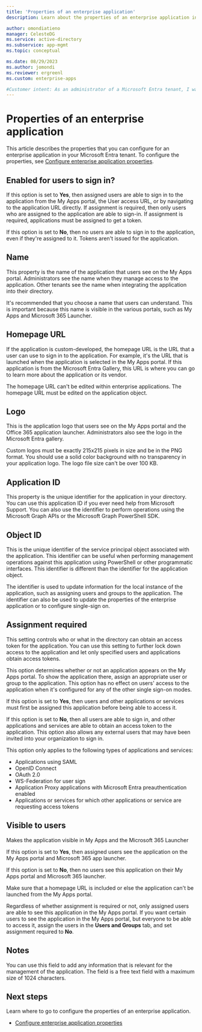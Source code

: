 ```yaml
---
title: 'Properties of an enterprise application'
description: Learn about the properties of an enterprise application in Microsoft Entra ID.

author: omondiatieno
manager: CelesteDG
ms.service: active-directory
ms.subservice: app-mgmt
ms.topic: conceptual

ms.date: 08/29/2023
ms.author: jomondi
ms.reviewer: ergreenl
ms.custom: enterprise-apps

#Customer intent: As an administrator of a Microsoft Entra tenant, I want to learn more about the properties of an enterprise application that I can configure.
---
```


# Properties of an enterprise application

This article describes the properties that you can configure for an enterprise application in your Microsoft Entra tenant. To configure the properties, see [Configure enterprise application properties](add-application-portal-configure.md).

## Enabled for users to sign in?

If this option is set to **Yes**, then assigned users are able to sign in to the application from the My Apps portal, the User access URL, or by navigating to the application URL directly. If assignment is required, then only users who are assigned to the application are able to sign-in. If assignment is required, applications must be assigned to get a token.

If this option is set to **No**, then no users are able to sign in to the application, even if they're assigned to it. Tokens aren't issued for the application.  

## Name

This property is the name of the application that users see on the My Apps portal. Administrators see the name when they manage access to the application. Other tenants see the name when integrating the application into their directory.

It's recommended that you choose a name that users can understand. This is important because this name is visible in the various portals, such as My Apps and Microsoft 365 Launcher.

## Homepage URL

If the application is custom-developed, the homepage URL is the URL that a user can use to sign in to the application. For example, it's the URL that is launched when the application is selected in the My Apps portal. If this application is from the Microsoft Entra Gallery, this URL is where you can go to learn more about the application or its vendor.

The homepage URL can't be edited within enterprise applications. The homepage URL must be edited on the application object.

## Logo

This is the application logo that users see on the My Apps portal and the Office 365 application launcher. Administrators also see the logo in the Microsoft Entra gallery.

Custom logos must be exactly 215x215 pixels in size and be in the PNG format. You should use a solid color background with no transparency in your application logo. The logo file size can't be over 100 KB.

## Application ID

This property is the unique identifier for the application in your directory. You can use this application ID if you ever need help from Microsoft Support. You can also use the identifier to perform operations using the Microsoft Graph APIs or the Microsoft Graph PowerShell SDK.

## Object ID

This is the unique identifier of the service principal object associated with the application. This identifier can be useful when performing management operations against this application using PowerShell or other programmatic interfaces. This identifier is different than the identifier for the application object.

The identifier is used to update information for the local instance of the application, such as assigning users and groups to the application. The identifier can also be used to update the properties of the enterprise application or to configure single-sign on.

## Assignment required

This setting controls who or what in the directory can obtain an access token for the application. You can use this setting to further lock down access to the application and let only specified users and applications obtain access tokens.

This option determines whether or not an application appears on the My Apps portal. To show the application there, assign an appropriate user or group to the application. This option has no effect on users' access to the application when it's configured for any of the other single sign-on modes.

If this option is set to **Yes**, then users and other applications or services must first be assigned this application before being able to access it.

If this option is set to **No**, then all users are able to sign in, and other applications and services are able to obtain an access token to the application. This option also allows any external users that may have been invited into your organization to sign in.

This option only applies to the following types of applications and services:

- Applications using SAML
- OpenID Connect
- OAuth 2.0
- WS-Federation for user sign
- Application Proxy applications with Microsoft Entra preauthentication enabled
- Applications or services for which other applications or service are requesting access tokens

## Visible to users

Makes the application visible in My Apps and the Microsoft 365 Launcher

If this option is set to **Yes**, then assigned users see the application on the My Apps portal and Microsoft 365 app launcher.

If this option is set to **No**, then no users see this application on their My Apps portal and Microsoft 365 launcher.

Make sure that a homepage URL is included or else the application can't be launched from the My Apps portal.

Regardless of whether assignment is required or not, only assigned users are able to see this application in the My Apps portal. If you want certain users to see the application in the My Apps portal, but everyone to be able to access it, assign the users in the **Users and Groups** tab, and set assignment required to **No**.

## Notes

You can use this field to add any information that is relevant for the management of the application. The field is a free text field with a maximum size of 1024 characters.

## Next steps

Learn where to go to configure the properties of an enterprise application.

- [Configure enterprise application properties](add-application-portal-configure.md)
